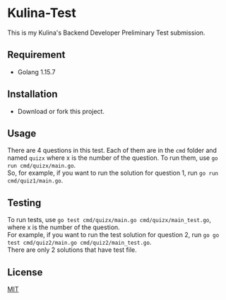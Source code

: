# Kulina-Test
This is my Kulina's Backend Developer Preliminary Test submission.

## Requirement
* Golang 1.15.7

## Installation
* Download or fork this project.

## Usage
There are 4 questions in this test. Each of them are in the `cmd` folder and named `quizx` where x is the number of the question. To run them, use `go run cmd/quizx/main.go`.   
So, for example, if you want to run the solution for question 1, run `go run cmd/quiz1/main.go`.   

## Testing
To run tests, use `go test cmd/quizx/main.go cmd/quizx/main_test.go`, where x is the number of the question.   
For example, if you want to run the test solution for question 2, run `go go test cmd/quiz2/main.go cmd/quiz2/main_test.go`.   
There are only 2 solutions that have test file.

## License
[MIT](#)
